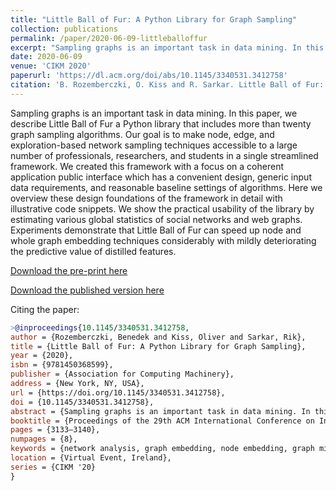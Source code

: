```yaml
---
title: "Little Ball of Fur: A Python Library for Graph Sampling"
collection: publications
permalink: /paper/2020-06-09-littleballoffur
excerpt: "Sampling graphs is an important task in data mining. In this paper, we describe Little Ball of Fur a Python library that includes more than twenty graph sampling algorithms. Our goal is to make node, edge, and exploration-based network sampling techniques accessible to a large number of professionals, researchers, and students in a single streamlined framework. We created this framework with a focus on a coherent application public interface which has a convenient design, generic input data requirements, and reasonable baseline settings of algorithms. Here we overview these design foundations of the framework in detail with illustrative code snippets. We show the practical usability of the library by estimating various global statistics of social networks and web graphs. Experiments demonstrate that Little Ball of Fur can speed up node and whole graph embedding techniques considerably with mildly deteriorating the predictive value of distilled features."
date: 2020-06-09
venue: 'CIKM 2020'
paperurl: 'https://dl.acm.org/doi/abs/10.1145/3340531.3412758'
citation: 'B. Rozemberczki, O. Kiss and R. Sarkar. Little Ball of Fur: A Python Library for Graph Sampling, Proceedings of the 29th ACM International Conference on Information & Knowledge Management, pp 3133–3140, 2020'
---
```


Sampling graphs is an important task in data mining. In this paper, we describe Little Ball of Fur a Python library that includes more than twenty graph sampling algorithms. Our goal is to make node, edge, and exploration-based network sampling techniques accessible to a large number of professionals, researchers, and students in a single streamlined framework. We created this framework with a focus on a coherent application public interface which has a convenient design, generic input data requirements, and reasonable baseline settings of algorithms. Here we overview these design foundations of the framework in detail with illustrative code snippets. We show the practical usability of the library by estimating various global statistics of social networks and web graphs. Experiments demonstrate that Little Ball of Fur can speed up node and whole graph embedding techniques considerably with mildly deteriorating the predictive value of distilled features.

[Download the pre-print here](https://arxiv.org/abs/2006.04311)

[Download the published version here](https://dl.acm.org/doi/abs/10.1145/3340531.3412758)

Citing the paper:
```bibtex
>@inproceedings{10.1145/3340531.3412758,
author = {Rozemberczki, Benedek and Kiss, Oliver and Sarkar, Rik},
title = {Little Ball of Fur: A Python Library for Graph Sampling},
year = {2020},
isbn = {9781450368599},
publisher = {Association for Computing Machinery},
address = {New York, NY, USA},
url = {https://doi.org/10.1145/3340531.3412758},
doi = {10.1145/3340531.3412758},
abstract = {Sampling graphs is an important task in data mining. In this paper, we describe Little Ball of Fur a Python library that includes more than twenty graph sampling algorithms. Our goal is to make node, edge, and exploration-based network sampling techniques accessible to a large number of professionals, researchers, and students in a single streamlined framework. We created this framework with a focus on a coherent application public interface which has a convenient design, generic input data requirements, and reasonable baseline settings of algorithms. Here we overview these design foundations of the framework in detail with illustrative code snippets. We show the practical usability of the library by estimating various global statistics of social networks and web graphs. Experiments demonstrate that Little Ball of Fur can speed up node and whole graph embedding techniques considerably with mildly deteriorating the predictive value of distilled features.},
booktitle = {Proceedings of the 29th ACM International Conference on Information & Knowledge Management},
pages = {3133–3140},
numpages = {8},
keywords = {network analysis, graph embedding, node embedding, graph mining, network embedding, graph analytics, network science, graph sampling},
location = {Virtual Event, Ireland},
series = {CIKM '20}
}
```
